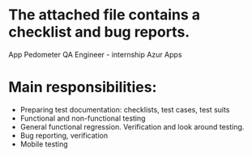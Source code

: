 # The attached file contains a checklist and bug reports.

App Pedometer
QA Engineer - internship
Azur Apps
# Main responsibilities:
- Preparing test documentation: checklists, test cases, test suits
- Functional and non-functional testing
- General functional regression. Verification and look around testing.
- Bug reporting, verification
- Mobile testing
